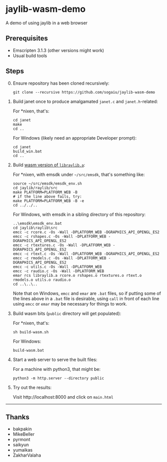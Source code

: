 # jaylib-wasm-demo

A demo of using jaylib in a web browser

## Prerequisites

* Emscripten 3.1.3 (other versions might work)
* Usual build tools

## Steps

0. Ensure repository has been cloned recursively:
    ```
    git clone --recursive https://github.com/sogaiu/jaylib-wasm-demo
    ```

1. Build janet once to produce amalgamated `janet.c` and `janet.h`-related:

    For *nixen, that's:
    ```
    cd janet
    make
    cd ..
    ```

    For Windows (likely need an appropriate Developer prompt):
    ```
    cd janet
    build_win.bat
    cd ..
    ```

2. Build [wasm version of `libraylib.a`](https://github.com/raysan5/raylib/wiki/Working-for-Web-(HTML5)#2-compile-raylib-library):

    For *nixen, with emsdk under `~/src/emsdk`, that's something like:
    ```
    source ~/src/emsdk/emsdk_env.sh
    cd jaylib/raylib/src
    make PLATFORM=PLATFORM_WEB -B
    # if the line above fails, try:
    make PLATFORM=PLATFORM_WEB -B -e
    cd ../../..
    ```

    For Windows, with emsdk in a sibling directory of this repository:
    ```
    ..\emsdk\emsdk_env.bat
    cd jaylib\raylib\src
    emcc -c rcore.c -Os -Wall -DPLATFORM_WEB -DGRAPHICS_API_OPENGL_ES2
    emcc -c rshapes.c -Os -Wall -DPLATFORM_WEB -DGRAPHICS_API_OPENGL_ES2
    emcc -c rtextures.c -Os -Wall -DPLATFORM_WEB -DGRAPHICS_API_OPENGL_ES2
    emcc -c rtext.c -Os -Wall -DPLATFORM_WEB -DGRAPHICS_API_OPENGL_ES2
    emcc -c rmodels.c -Os -Wall -DPLATFORM_WEB -DGRAPHICS_API_OPENGL_ES2
    emcc -c utils.c -Os -Wall -DPLATFORM_WEB
    emcc -c raudio.c -Os -Wall -DPLATFORM_WEB
    emar rcs libraylib.a rcore.o rshapes.o rtextures.o rtext.o rmodels.o utils.o raudio.o
    cd ..\..\..
    ```

    Note that on Windows, `emcc` and `emar` are `.bat` files, so if putting some of the lines above in a `.bat` file is desirable, using `call` in front of each line using `emcc` or `emar` may be necessary for things to work.

3. Build wasm bits (`public` directory will get populated):

    For *nixen, that's:
    ```
    sh build-wasm.sh
    ```

    For Windows:
    ```
    build-wasm.bat
    ```

4. Start a web server to serve the built files:

    For a machine with python3, that might be:
    ```
    python3 -m http.server --directory public
    ```

5. Try out the results:

    Visit http://localhost:8000 and click on `main.html`

---

## Thanks

* bakpakin
* MikeBeller
* pyrmont
* saikyun
* yumaikas
* ZakharValaha

